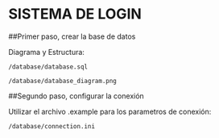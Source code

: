 # SISTEMA DE LOGIN

##Primer paso, crear la base de datos

Diagrama y Estructura:
```
/database/database.sql

/database/database_diagram.png
```

##Segundo paso, configurar la conexión

Utilizar el archivo .example para los parametros de conexión:
```
/database/connection.ini
```